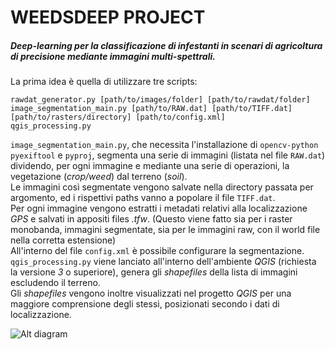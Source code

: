 # WEEDSDEEP PROJECT

##### Deep-learning per la classificazione di infestanti in scenari di agricoltura di precisione mediante immagini multi-spettrali.

La prima idea è quella di utilizzare tre scripts:  

```
rawdat_generator.py [path/to/images/folder] [path/to/rawdat/folder]
image_segmentation_main.py [path/to/RAW.dat] [path/to/TIFF.dat] [path/to/rasters/directory] [path/to/config.xml]
qgis_processing.py
```

`image_segmentation_main.py`, che necessita l'installazione di `opencv-python` `pyexiftool` e `pyproj`, segmenta una serie di immagini (listata nel file `RAW.dat`) dividendo, per ogni immagine e mediante una serie di operazioni, la vegetazione (_crop/weed_) dal terreno (_soil_).  
Le immagini così segmentate vengono salvate nella directory passata per argomento, ed i rispettivi paths vanno a popolare il file `TIFF.dat`.  
Per ogni immagine vengono estratti i metadati relativi alla localizzazione _GPS_ e salvati in appositi files _.tfw_.  (Questo viene fatto sia per i raster monobanda, immagini segmentate, sia per le immagini raw, con il world file nella corretta estensione)  
All'interno del file `config.xml` è possibile configurare la segmentazione.  
`qgis_processing.py` viene lanciato all'interno dell'ambiente _QGIS_ (richiesta la versione _3_ o superiore), genera gli _shapefiles_ della lista di immagini escludendo il terreno.  
Gli _shapefiles_ vengono inoltre visualizzati nel progetto _QGIS_ per una maggiore comprensione degli stessi, posizionati secondo i dati di localizzazione.  

![Alt diagram](https://i.ibb.co/JK6ppXb/diag.png)
